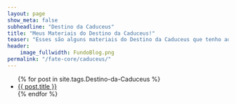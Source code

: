 ```yaml
---
layout: page
show_meta: false
subheadline: "Destino da Caduceus"
title: "Meus Materiais do Destino da Caduceus!"
teaser: "Esses são alguns materiais do Destino da Caduceus que tenho aqui nos meus cacarecos. Fique a vontade para se Servir"
header:
    image_fullwidth: FundoBlog.png
permalink: "/fate-core/caduceus/"
---
```

<ul>
    {% for post in site.tags.Destino-da-Caduceus %}
    <li><a href="{{ site.url }}{{ post.url }}">{{ post.title }}</a></li>
    {% endfor %}
</ul>

